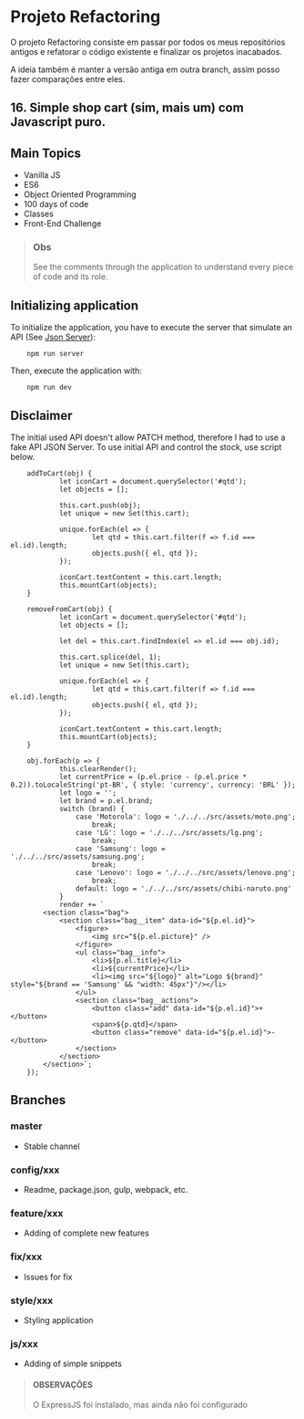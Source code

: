 # Projeto Refactoring
O projeto Refactoring consiste em passar por todos os meus repositórios antigos e refatorar o código existente e finalizar os projetos inacabados.

A ideia também é manter a versão antiga em outra branch, assim posso fazer comparações entre eles.

## 16. Simple shop cart (sim, mais um) com Javascript puro.

## Main Topics

- Vanilla JS
- ES6
- Object Oriented Programming
- 100 days of code
- Classes
- Front-End Challenge

> ### Obs
>
> See the comments through the application to understand every piece of code and its role.

## Initializing application

To initialize the application, you have to execute the server that simulate an API (See [Json Server](https://github.com/typicode/json-server)):

        npm run server

Then, execute the application with:

        npm run dev

## Disclaimer

The initial used API doesn't allow PATCH method, therefore I had to use a fake API JSON Server.
To use initial API and control the stock, use script below.

        addToCart(obj) {
                let iconCart = document.querySelector('#qtd');
                let objects = [];

                this.cart.push(obj);
                let unique = new Set(this.cart);

                unique.forEach(el => {
                        let qtd = this.cart.filter(f => f.id === el.id).length;
                        objects.push({ el, qtd });
                });

                iconCart.textContent = this.cart.length;
                this.mountCart(objects);
        }

        removeFromCart(obj) {
                let iconCart = document.querySelector('#qtd');
                let objects = [];

                let del = this.cart.findIndex(el => el.id === obj.id);

                this.cart.splice(del, 1);
                let unique = new Set(this.cart);

                unique.forEach(el => {
                        let qtd = this.cart.filter(f => f.id === el.id).length;
                        objects.push({ el, qtd });
                });

                iconCart.textContent = this.cart.length;
                this.mountCart(objects);
        }

        obj.forEach(p => {
                this.clearRender();
                let currentPrice = (p.el.price - (p.el.price * 0.2)).toLocaleString('pt-BR', { style: 'currency', currency: 'BRL' });
                let logo = '';
                let brand = p.el.brand;
                switch (brand) {
                    case 'Motorola': logo = './../../src/assets/moto.png';
                        break;
                    case 'LG': logo = './../../src/assets/lg.png';
                        break;
                    case 'Samsung': logo = './../../src/assets/samsung.png';
                        break;
                    case 'Lenovo': logo = './../../src/assets/lenovo.png';
                        break;
                    default: logo = './../../src/assets/chibi-naruto.png'
                }
                render += `
            <section class="bag">
                <section class="bag__item" data-id="${p.el.id}">
                    <figure>
                        <img src="${p.el.picture}" />
                    </figure>
                    <ul class="bag__info">
                        <li>${p.el.title}</li>
                        <li>${currentPrice}</li>
                        <li><img src="${logo}" alt="Logo ${brand}" style="${brand == 'Samsung' && "width: 45px"}"/></li>
                    </ul>
                    <section class="bag__actions">
                        <button class="add" data-id="${p.el.id}">+</button>
                        <span>${p.qtd}</span>
                        <button class="remove" data-id="${p.el.id}">-</button>
                    </section>
                </section>
            </section>`;
        });

## Branches

### master

- Stable channel

### config/xxx

- Readme, package.json, gulp, webpack, etc.

### feature/xxx

- Adding of complete new features

### fix/xxx

- Issues for fix

### style/xxx

- Styling application

### js/xxx

- Adding of simple snippets

> #### OBSERVAÇÕES
>
> O ExpressJS foi instalado, mas ainda não foi configurado
